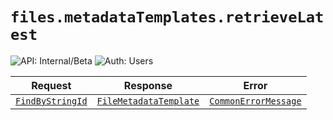 # `files.metadataTemplates.retrieveLatest`

![API: Internal/Beta](https://img.shields.io/static/v1?label=API&message=Internal/Beta&color=red&style=flat-square)
![Auth: Users](https://img.shields.io/static/v1?label=Auth&message=Users&color=informational&style=flat-square)



| Request | Response | Error |
|---------|----------|-------|
|<code><a href='/docs/reference/dk.sdu.cloud.FindByStringId.md'>FindByStringId</a></code>|<code><a href='/docs/reference/dk.sdu.cloud.file.orchestrator.api.FileMetadataTemplate.md'>FileMetadataTemplate</a></code>|<code><a href='/docs/reference/dk.sdu.cloud.CommonErrorMessage.md'>CommonErrorMessage</a></code>|


